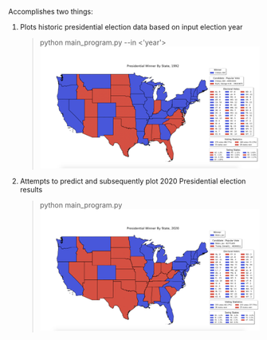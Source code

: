 Accomplishes two things:

1) Plots historic presidential election data based on input election year
   > python main_program.py --in <'year'>
   ![1992 Presidential Results](images/1992_Presidential_Results.png "1992 Presidential Results")
2) Attempts to predict and subsequently plot 2020 Presidential election results
   > python main_program.py
   ![2020 Predicted Presidential Results](images/2020_Predicted_Presidential_Results.png "2020 Predicted Presidential Results")

